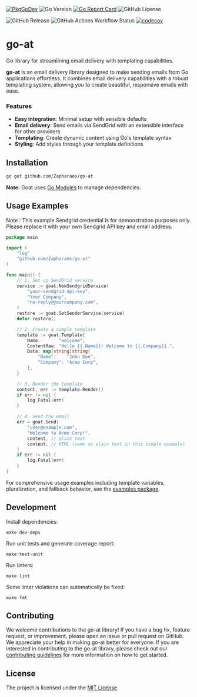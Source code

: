 [![PkgGoDev](https://pkg.go.dev/badge/mod/github.com/Zapharaos/go-at)](https://pkg.go.dev/mod/github.com/Zapharaos/go-at)
![Go Version](https://img.shields.io/badge/go%20version-%3E=1.24.1-61CFDD.svg?style=flat-square)
[![Go Report Card](https://goreportcard.com/badge/github.com/Zapharaos/go-at)](https://goreportcard.com/report/github.com/Zapharaos/go-at)
![GitHub License](https://img.shields.io/github/license/Zapharaos/go-at)

![GitHub Release](https://img.shields.io/github/v/release/Zapharaos/go-at)
![GitHub Actions Workflow Status](https://img.shields.io/github/actions/workflow/status/Zapharaos/go-at/golang.yml)
[![codecov](https://codecov.io/gh/Zapharaos/go-at/graph/badge.svg?token=FB31YKK4EN)](https://codecov.io/gh/Zapharaos/go-at)


# go-at
Go library for streamlining email delivery with templating capabilities.

**go-at** is an email delivery library designed to make sending emails from Go applications effortless. It combines email delivery capabilities with a robust templating system, allowing you to create beautiful, responsive emails with ease.

### Features

- **Easy integration**: Minimal setup with sensible defaults
- **Email delivery**: Send emails via SendGrid with an extensible interface for other providers
- **Templating**: Create dynamic content using Go's template syntax
- **Styling**: Add styles through your template definitions

## Installation

```sh
go get github.com/Zapharaos/go-at
```

**Note:** Goat uses [Go Modules](https://go.dev/wiki/Modules) to manage dependencies.

## Usage Examples

Note : This example Sendgrid credential is for demonstration purposes only. Please replace it with your own Sendgrid API key and email address.

```go
package main

import (
    "log"
    "github.com/Zapharaos/go-at"
)

func main() {
    // 1. Set up SendGrid service
    service := goat.NewSendgridService(
        "your-sendgrid-api-key",
        "Your Company",
        "no-reply@yourcompany.com",
    )
    restore := goat.SetSenderService(service)
    defer restore()

    // 2. Create a simple template
    template := goat.Template{
        Name:       "welcome",
        ContentRaw: "Hello {{.Name}}! Welcome to {{.Company}}.",
        Data: map[string]string{
            "Name":    "John Doe",
            "Company": "Acme Corp",
        },
    }

    // 3. Render the template
    content, err := template.Render()
    if err != nil {
        log.Fatal(err)
    }

    // 4. Send the email
    err = goat.Send(
        "user@example.com",
        "Welcome to Acme Corp!",
        content, // plain text
        content, // HTML (same as plain text in this simple example)
    )
    if err != nil {
        log.Fatal(err)
    }
}
```

For comprehensive usage examples including template variables, pluralization, and fallback behavior, see the [examples package](./examples/).

## Development

Install dependencies:
```shell
make dev-deps
```

Run unit tests and generate coverage report:
```shell
make test-unit
```

Run linters:

```shell
make lint
```

Some linter violations can automatically be fixed:

```shell
make fmt
```

## Contributing

We welcome contributions to the go-at library! If you have a bug fix, feature request, or improvement, please open an issue or pull request on GitHub. We appreciate your help in making go-at better for everyone. If you are interested in contributing to the go-at library, please check out our [contributing guidelines](CONTRIBUTING.md) for more information on how to get started.

## License

The project is licensed under the [MIT License](LICENSE).